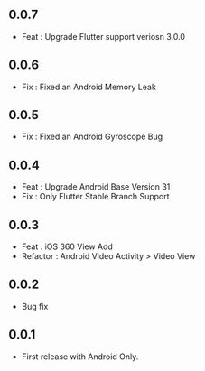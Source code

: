 ## 0.0.7

* Feat : Upgrade Flutter support veriosn 3.0.0 

## 0.0.6

* Fix : Fixed an Android Memory Leak

## 0.0.5

* Fix : Fixed an Android Gyroscope Bug

## 0.0.4

* Feat : Upgrade Android Base Version 31
* Fix : Only Flutter Stable Branch Support

## 0.0.3

* Feat : iOS 360 View Add
* Refactor : Android Video Activity > Video View

## 0.0.2

* Bug fix

## 0.0.1

* First release with Android Only.
